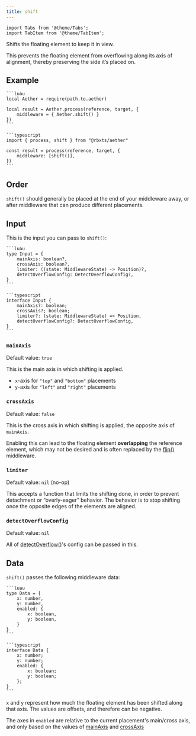 ```yaml
---
title: shift
---
```


```mdx-code-block
import Tabs from '@theme/Tabs';
import TabItem from '@theme/TabItem';
```

Shifts the floating element to keep it in view.

This prevents the floating element from overflowing along its axis of alignment, thereby preserving the side it’s placed on.

## Example

<Tabs groupId="package-manager">
  <TabItem value="wally" label="wally" default>

    ```luau
    local Aether = require(path.to.aether)

    local result = Aether.process(reference, target, {
        middleware = { Aether.shift() }
    })
    ```

  </TabItem>

  <TabItem value="roblox-ts" label="roblox-ts">

    ```typescript
    import { process, shift } from "@rbxts/aether"

    const result = process(reference, target, {
        middleware: [shift()],
    })
    ```

  </TabItem>
</Tabs>

## Order

`shift()` should generally be placed at the end of your middleware away, or after middleware that can produce different placements.

## Input

This is the input you can pass to `shift()`:

<Tabs groupId="package-manager">
  <TabItem value="wally" label="wally" default>

    ```luau
    type Input = {
        mainAxis: boolean?,
        crossAxis: boolean?,
        limiter: ((state: MiddlewareState) -> Position)?,
        detectOverflowConfig: DetectOverflowConfig?,
    }
    ```

  </TabItem>

  <TabItem value="roblox-ts" label="roblox-ts">

    ```typescript
    interface Input {
        mainAxis?: boolean;
        crossAxis?; boolean;
        limiter?: (state: MiddlewareState) => Position,
        detectOverflowConfig?: DetectOverflowConfig,
    }
    ```

  </TabItem>
</Tabs>

### `mainAxis`

Default value: `true`

This is the main axis in which shifting is applied.

-   `x`-axis for `"top"` and `"bottom"` placements
-   `y`-axis for `"left"` and `"right"` placements

### `crossAxis`

Default value: `false`

This is the cross axis in which shifting is applied, the opposite axis of `mainAxis`.

Enabling this can lead to the floating element **overlapping** the reference element, which may not be desired and is often replaced by the [flip()](./flip) middleware.

### `limiter`

Default value: `nil` (no-op)

This accepts a function that limits the shifting done, in order to prevent detachment or “overly-eager” behavior. The behavior is to stop shifting once the opposite edges of the elements are aligned.

### `detectOverflowConfig`

Default value: `nil`

All of [detectOverflow()](../guides/collisions#config)'s config can be passed in this.

## Data

`shift()` passes the following middleware data:

<Tabs groupId="package-manager">
  <TabItem value="wally" label="luau" default>

    ```luau
    type Data = {
        x: number,
        y: number,
        enabled: {
            x: boolean,
            y: boolean,
        }
    }
    ```

  </TabItem>

  <TabItem value="roblox-ts" label="roblox-ts">

    ```typescript
    interface Data {
        x: number;
        y: number;
        enabled: {
            x: boolean;
            y: boolean;
        };
    }
    ```

  </TabItem>
</Tabs>

`x` and `y` represent how much the floating element has been shifted along that axis. The values are offsets, and therefore can be negative.

The axes in `enabled` are relative to the current placement's main/cross axis, and only based on the values of [mainAxis](#mainaxis) and [crossAxis](#crossaxis)
